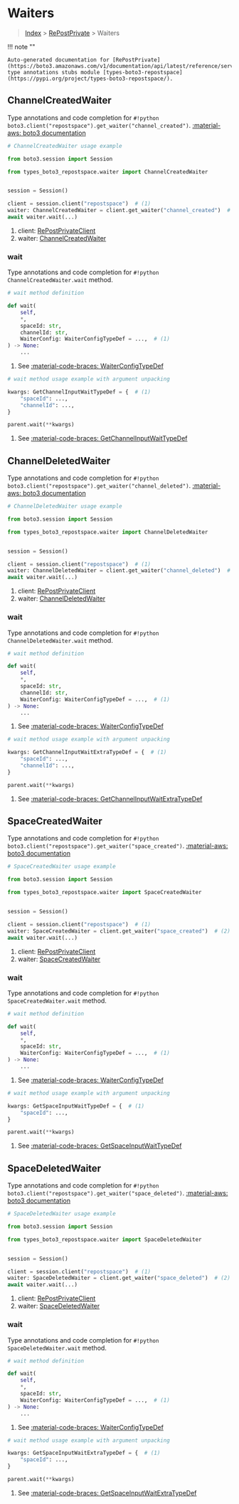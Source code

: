 # Waiters

> [Index](../README.md) > [RePostPrivate](./README.md) > Waiters

!!! note ""

    Auto-generated documentation for [RePostPrivate](https://boto3.amazonaws.com/v1/documentation/api/latest/reference/services/repostspace.html#repostprivate)
    type annotations stubs module [types-boto3-repostspace](https://pypi.org/project/types-boto3-repostspace/).

## ChannelCreatedWaiter

Type annotations and code completion for `#!python boto3.client("repostspace").get_waiter("channel_created")`.
[:material-aws: boto3 documentation](https://boto3.amazonaws.com/v1/documentation/api/latest/reference/services/repostspace/waiter/ChannelCreated.html#RePostPrivate.Waiter.ChannelCreated)

```python
# ChannelCreatedWaiter usage example

from boto3.session import Session

from types_boto3_repostspace.waiter import ChannelCreatedWaiter


session = Session()

client = session.client("repostspace")  # (1)
waiter: ChannelCreatedWaiter = client.get_waiter("channel_created")  # (2)
await waiter.wait(...)
```

1. client: [RePostPrivateClient](./client.md)
2. waiter: [ChannelCreatedWaiter](./waiters.md#channelcreatedwaiter)


### wait

Type annotations and code completion for `#!python ChannelCreatedWaiter.wait` method.

```python
# wait method definition

def wait(
    self,
    *,
    spaceId: str,
    channelId: str,
    WaiterConfig: WaiterConfigTypeDef = ...,  # (1)
) -> None:
    ...
```

1. See [:material-code-braces: WaiterConfigTypeDef](./type_defs.md#waiterconfigtypedef)


```python
# wait method usage example with argument unpacking

kwargs: GetChannelInputWaitTypeDef = {  # (1)
    "spaceId": ...,
    "channelId": ...,
}

parent.wait(**kwargs)
```

1. See [:material-code-braces: GetChannelInputWaitTypeDef](./type_defs.md#getchannelinputwaittypedef)
## ChannelDeletedWaiter

Type annotations and code completion for `#!python boto3.client("repostspace").get_waiter("channel_deleted")`.
[:material-aws: boto3 documentation](https://boto3.amazonaws.com/v1/documentation/api/latest/reference/services/repostspace/waiter/ChannelDeleted.html#RePostPrivate.Waiter.ChannelDeleted)

```python
# ChannelDeletedWaiter usage example

from boto3.session import Session

from types_boto3_repostspace.waiter import ChannelDeletedWaiter


session = Session()

client = session.client("repostspace")  # (1)
waiter: ChannelDeletedWaiter = client.get_waiter("channel_deleted")  # (2)
await waiter.wait(...)
```

1. client: [RePostPrivateClient](./client.md)
2. waiter: [ChannelDeletedWaiter](./waiters.md#channeldeletedwaiter)


### wait

Type annotations and code completion for `#!python ChannelDeletedWaiter.wait` method.

```python
# wait method definition

def wait(
    self,
    *,
    spaceId: str,
    channelId: str,
    WaiterConfig: WaiterConfigTypeDef = ...,  # (1)
) -> None:
    ...
```

1. See [:material-code-braces: WaiterConfigTypeDef](./type_defs.md#waiterconfigtypedef)


```python
# wait method usage example with argument unpacking

kwargs: GetChannelInputWaitExtraTypeDef = {  # (1)
    "spaceId": ...,
    "channelId": ...,
}

parent.wait(**kwargs)
```

1. See [:material-code-braces: GetChannelInputWaitExtraTypeDef](./type_defs.md#getchannelinputwaitextratypedef)
## SpaceCreatedWaiter

Type annotations and code completion for `#!python boto3.client("repostspace").get_waiter("space_created")`.
[:material-aws: boto3 documentation](https://boto3.amazonaws.com/v1/documentation/api/latest/reference/services/repostspace/waiter/SpaceCreated.html#RePostPrivate.Waiter.SpaceCreated)

```python
# SpaceCreatedWaiter usage example

from boto3.session import Session

from types_boto3_repostspace.waiter import SpaceCreatedWaiter


session = Session()

client = session.client("repostspace")  # (1)
waiter: SpaceCreatedWaiter = client.get_waiter("space_created")  # (2)
await waiter.wait(...)
```

1. client: [RePostPrivateClient](./client.md)
2. waiter: [SpaceCreatedWaiter](./waiters.md#spacecreatedwaiter)


### wait

Type annotations and code completion for `#!python SpaceCreatedWaiter.wait` method.

```python
# wait method definition

def wait(
    self,
    *,
    spaceId: str,
    WaiterConfig: WaiterConfigTypeDef = ...,  # (1)
) -> None:
    ...
```

1. See [:material-code-braces: WaiterConfigTypeDef](./type_defs.md#waiterconfigtypedef)


```python
# wait method usage example with argument unpacking

kwargs: GetSpaceInputWaitTypeDef = {  # (1)
    "spaceId": ...,
}

parent.wait(**kwargs)
```

1. See [:material-code-braces: GetSpaceInputWaitTypeDef](./type_defs.md#getspaceinputwaittypedef)
## SpaceDeletedWaiter

Type annotations and code completion for `#!python boto3.client("repostspace").get_waiter("space_deleted")`.
[:material-aws: boto3 documentation](https://boto3.amazonaws.com/v1/documentation/api/latest/reference/services/repostspace/waiter/SpaceDeleted.html#RePostPrivate.Waiter.SpaceDeleted)

```python
# SpaceDeletedWaiter usage example

from boto3.session import Session

from types_boto3_repostspace.waiter import SpaceDeletedWaiter


session = Session()

client = session.client("repostspace")  # (1)
waiter: SpaceDeletedWaiter = client.get_waiter("space_deleted")  # (2)
await waiter.wait(...)
```

1. client: [RePostPrivateClient](./client.md)
2. waiter: [SpaceDeletedWaiter](./waiters.md#spacedeletedwaiter)


### wait

Type annotations and code completion for `#!python SpaceDeletedWaiter.wait` method.

```python
# wait method definition

def wait(
    self,
    *,
    spaceId: str,
    WaiterConfig: WaiterConfigTypeDef = ...,  # (1)
) -> None:
    ...
```

1. See [:material-code-braces: WaiterConfigTypeDef](./type_defs.md#waiterconfigtypedef)


```python
# wait method usage example with argument unpacking

kwargs: GetSpaceInputWaitExtraTypeDef = {  # (1)
    "spaceId": ...,
}

parent.wait(**kwargs)
```

1. See [:material-code-braces: GetSpaceInputWaitExtraTypeDef](./type_defs.md#getspaceinputwaitextratypedef)
